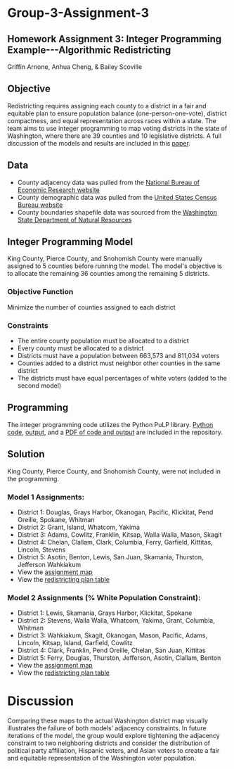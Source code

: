 # Group-3-Assignment-3
## Homework Assignment 3: Integer Programming Example---Algorithmic Redistricting
Griffin Arnone, Anhua Cheng, & Bailey Scoville
## Objective
Redistricting requires assigning each county to a district in a fair and equitable plan to ensure population balance (one-person-one-vote), district compactness, and equal representation across races within a state. The team aims to use integer programming to map voting districts in the state of Washington, where there are 39 counties and 10 legislative districts. A full discussion of the models and results are included in this [paper](https://github.com/bscov/Group-3-Assignment-3/blob/main/MSDS460_Group3_HomeworkAssignment3.pdf).
## Data
- County adjacency data was pulled from the [National Bureau of Economic Research website](https://www.nber.org/research/data/county-adjacency)
- County demographic data was pulled from the [United States Census Bureau website](https://www.census.gov/topics/population.html)
- County boundaries shapefile data was sourced from the [Washington State Department of Natural Resources](https://geo.wa.gov/datasets/12712f465fc44fb58328c6e0255ca27e/explore?location=47.250857%2C-120.817600%2C8.28)
## Integer Programming Model
King County, Pierce County, and Snohomish County were manually assigned to 5 counties before running the model. The model's objective is to allocate the remaining 36 counties among the remaining 5 districts.
### Objective Function
Minimize the number of counties assigned to each district
### Constraints
- The entire county population must be allocated to a district
- Every county must be allocated to a district
- Districts must have a population between 663,573 and 811,034 voters
- Counties added to a district must neighbor other counties in the same district
- The districts must have equal percentages of white voters (added to the second model)
## Programming
The integer programming code utilizes the Python PuLP library. [Python code](https://github.com/bscov/Group-3-Assignment-3/blob/main/Python_Code.txt), [output](https://github.com/bscov/Group-3-Assignment-3/blob/main/Python_Output.txt), and a [PDF of code and output](https://github.com/bscov/Group-3-Assignment-3/blob/main/Python_Output.pdf) are included in the repository.
## Solution
King County, Pierce County, and Snohomish County, were not included in the programming.
### Model 1 Assignments: 
- District 1: Douglas, Grays Harbor, Okanogan, Pacific, Klickitat, Pend Oreille, Spokane, Whitman
- District 2: Grant, Island, Whatcom, Yakima
- District 3: Adams, Cowlitz, Franklin, Kitsap, Walla Walla, Mason, Skagit
- District 4: Chelan, Clallam, Clark, Columbia, Ferry, Garfield, Kittitas, Lincoln, Stevens
- District 5: Asotin, Benton, Lewis, San Juan, Skamania, Thurston, Jefferson Wahkiakum
- View the [assignment map](https://github.com/bscov/Group-3-Assignment-3/blob/main/Maps/Model_1_Map.png)
- View the [redistricting plan table](https://github.com/bscov/Group-3-Assignment-3/blob/main/Model_1_RedistrictingPlan.png)
### Model 2 Assignments (% White Population Constraint): 
- District 1: Lewis, Skamania, Grays Harbor, Klickitat, Spokane
- District 2: Stevens, Walla Walla, Whatcom, Yakima, Grant, Columbia, Whitman
- District 3: Wahkiakum, Skagit, Okanogan, Mason, Pacific, Adams, Lincoln, Kitsap, Island, Garfield, Cowlitz
- District 4: Clark, Franklin, Pend Oreille, Chelan, San Juan, Kittitas
- District 5: Ferry, Douglas, Thurston, Jefferson, Asotin, Clallam, Benton
- View the [assignment map](https://github.com/bscov/Group-3-Assignment-3/blob/main/Maps/Model_2_Map.png)
- View the [redistricting plan table](https://github.com/bscov/Group-3-Assignment-3/blob/main/Model_2_RedistrictingPlan.png)
# Discussion
Comparing these maps to the actual Washington district map visually illustrates the failure of both models’ adjacency constraints. In future iterations of the model, the group would explore tightening the adjacency constraint to two neighboring districts and consider the distribution of political party affiliation, Hispanic voters, and Asian voters to create a fair and equitable representation of the Washington voter population.
